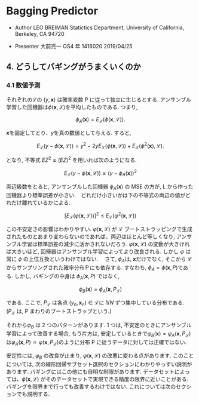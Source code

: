# Bagging Predictor

- Author
  LEO BREIMAN
  Statictics Department, University of California, Berkeley, CA 94720

- Presenter
  大前亮一
  OS4 年 1416020
  2019/04/25

## 4. どうしてバギングがうまくいくのか

### 4.1 数値予測

それぞれの$\mathcal{L}$の $(y,\boldsymbol{x})$ は確率変数 P に従って独立に生じるとする. アンサンブル学習した回機器は$\phi (\boldsymbol{x},\mathcal{L})$を平均したものである. つまり,

$$ \phi_{ A }(\boldsymbol{x}) = E_{\mathcal{L}}(\phi(\boldsymbol{x},\mathcal{L})). $$

$\boldsymbol{x}$を固定してとり、$y$を真の数値として与える. すると,

$$ E_{\mathcal{L}}(y-\phi(\boldsymbol{x},\mathcal{L})) = y^2-2yE_{\mathcal{L}}(\phi(\boldsymbol{x},\mathcal{L})) + E_{\mathcal{L}}(\phi^2(\boldsymbol{x}),\mathcal{L}). \tag{4.1} $$

となり, 不等式 $EZ^2\geq (EZ)^2$ を用いれば次のようになる.

$$ E_{\mathcal{L}}(y-\phi(\boldsymbol{x},\mathcal{L})) \geq (y-\phi_{A}(\boldsymbol{x}))^2 \tag{4.2} $$

両辺級数をとると, アンサンブルした回機器 $\phi_{A}(\boldsymbol{x})$ の MSE の方が, L から作った回機器より標準誤差が小さい.　どれだけ小さいかは下の不等式の両辺の値がどれだけ離れているかによる.

$$ [E_{\mathcal{L}}(\varphi(\boldsymbol{x},\mathcal{L}))]^2 \leq E_{\mathcal{L}}(\varphi^2(\boldsymbol{x},\mathcal{L})) $$

この不安定さの影響はわかりやすい. $\varphi(\boldsymbol{x},\mathcal{L})$ が $\mathcal{L}$ ブートストラッピングで生成されたものとあまり変わらないのであれば、両辺はほとんど等しくなり, アンサンブル学習は標準誤差の減少に活かされないだろう. $\varphi(\boldsymbol{x},\mathcal{L})$ の変動が大きければ大きいほど, 回帰器はアンサンブル学習によってより改良される. しかし $\varphi$ は常に $\phi$ の上位互換というわけではない.
　さて, $\phi_A$は, $\boldsymbol{x}$だけでなく, そこから $\mathcal{L}$ からサンプリングされた確率分布Ｐにも依存する. すなわち, $\phi_A = \phi(\boldsymbol{x},P)$である. しかし, バギングの中身は $\phi_A(\boldsymbol{x},P)$ ではなく,

$$\phi_B(\boldsymbol{x}) = \phi_A(\boldsymbol{x},P_\mathcal{L})$$

である. ここで, $P_\mathcal{L}$ は各点 $(y_n,\boldsymbol{x}_n)\in{\mathcal{L}}$に $1/N$ ずつ集中している分布である. ($P_\mathcal{L}$ は, P まわりのブートストラップという.)

それから$\varphi_B$ は 2 つのパターンがあります. 1 つは, 不安定のときにアンサンブル学習によって改善する場合, もう片方は, 安定しているときで$\varphi_B(\boldsymbol{x}) = \varphi_A(\boldsymbol{x},P_\mathcal{L})$は$\varphi_A(\boldsymbol{x},P)\simeq\varphi(\boldsymbol{x},P_\mathcal{L})$のように分布 P に従うデータに対しては正確ではない.

安定性には, $\varphi_B$ の改良が止まり, $\varphi(\boldsymbol{x},\mathcal{L})$ の改悪に変わる点があります. このことについては, 次の線形回帰サブセット選択のセクションにわかりやっすい説明があります. バギングにはこの他にも自明な制限があります. データセットによっては、$\phi(\boldsymbol{x}, \mathcal{L})$ がそのデータセットで実現できる精度の限界に近いことがある. バギングを限界まで行っても改善するわけではない. これについては次のセクションでも説明する.

